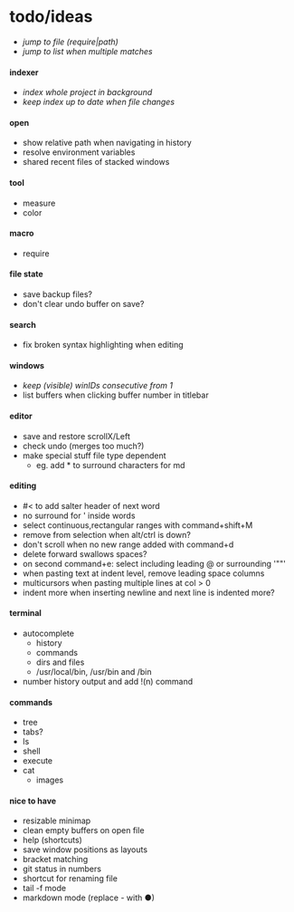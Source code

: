 # todo/ideas

- *jump to file (require|path)*
- *jump to list when multiple matches*

#### indexer
- *index whole project in background*
- *keep index up to date when file changes*

#### open
- show relative path when navigating in history
- resolve environment variables
- shared recent files of stacked windows

#### tool
- measure 
- color

#### macro
- require

#### file state
- save backup files?
- don't clear undo buffer on save?

#### search
- fix broken syntax highlighting when editing

#### windows
- *keep (visible) winIDs consecutive from 1*
- list buffers when clicking buffer number in titlebar

#### editor
- save and restore scrollX/Left
- check undo (merges too much?)
- make special stuff file type dependent
    - eg. add * to surround characters for md

#### editing
- #< to add salter header of next word
- no surround for ' inside words
- select continuous,rectangular ranges with command+shift+M 
- remove from selection when alt/ctrl is down?
- don't scroll when no new range added with command+d
- delete forward swallows spaces?
- on second command+e: select including leading @ or surrounding '""'
- when pasting text at indent level, remove leading space columns
- multicursors when pasting multiple lines at col > 0
- indent more when inserting newline and next line is indented more?

#### terminal
- autocomplete
    - history
    - commands
    - dirs and files
    - /usr/local/bin, /usr/bin and /bin
- number history output and add !(n) command
      
#### commands
- tree
- tabs?
- ls
- shell
- execute
- cat
    - images

#### nice to have
- resizable minimap
- clean empty buffers on open file
- help (shortcuts)
- save window positions as layouts
- bracket matching
- git status in numbers
- shortcut for renaming file
- tail -f mode
- markdown mode (replace - with ●)
    